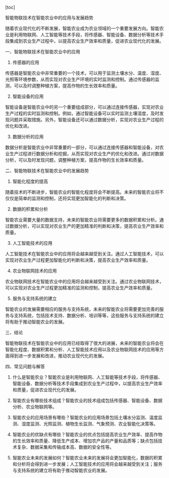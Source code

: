 
[toc]                    
                
                
智能物联技术在智能农业中的应用与发展趋势

随着农业现代化的不断发展，智能农业成为农业领域的一个重要发展方向。智能农业是利用物联网、人工智能等技术手段，将传感器、智能设备、数据分析等技术手段集成到农业生产过程中，以提高农业生产效率和质量，促进农业现代化的发展。

一、智能物联技术在智能农业中的应用

1. 传感器的应用

传感器是智能农业中非常重要的一个技术，可以用于监测土壤水分、温度、湿度、光照等环境参数，从而实现对农业生产环境的实时监测和控制。通过传感器的监测，可以及时调整种植方案，提高作物的生长效率和质量。

2. 智能设备的应用

智能设备是智能农业中的另一个重要组成部分，可以通过连接传感器，实现对农业生产过程的实时监测和控制。例如，通过智能设备可以实时监测土壤湿度，及时发现问题并采取措施。另外，智能设备还可以通过数据分析，实现对农业生产过程的优化和改进。

3. 数据分析的应用

数据分析是智能农业中非常重要的一部分，可以通过连接传感器和智能设备，对农业生产过程进行数据分析和挖掘，从而实现对农业生产的优化和改进。通过对数据分析，可以及时发现问题，调整种植方案，提高作物的生长效率和质量。

二、智能物联技术在智能农业中的发展趋势

1. 智能化程度的提高

随着技术的不断进步，智能农业的智能化程度将会不断提高。未来的智能农业将不仅仅是简单的监测和控制，还将实现更加智能化的判断和决策。

2. 数据的积累和分析

智能农业需要大量的数据支持，未来的智能农业将需要更多的数据积累和分析。通过数据分析，可以实现对农业生产的更加精准的判断和决策，提高农业生产效率和质量。

3. 人工智能技术的应用

人工智能技术在智能农业中的应用将会越来越受到关注。通过人工智能技术，可以实现对农业生产过程更加智能化的判断和决策，提高农业生产效率和质量。

4. 农业物联网技术的应用

农业物联网技术在智能农业中的应用将会越来越受到关注。通过农业物联网技术，可以实现对农业生产过程更加精准的监测和控制，提高农业生产效率和质量。

5. 服务与支持系统的建立

智能农业的发展需要相应的服务与支持系统，未来的智能农业将需要更加完善的服务与支持系统，包括技术支持、数据分析、培训等等，这些服务与支持系统的建立将有助于推动智能农业的发展。

三、结论

智能物联技术在智能农业中的应用已经取得了很大的进展，未来的智能农业将会在智能化程度、数据积累和分析、人工智能技术应用以及农业物联网技术的应用等方面得到进一步发展和改进，推动农业现代化的发展。

四、常见问题与解答

1. 什么是智能农业？智能农业是利用物联网、人工智能等技术手段，将传感器、智能设备、数据分析等技术手段集成到农业生产过程中，以提高农业生产效率和质量，促进农业现代化的发展。

2. 智能农业有哪些技术组成？智能农业的技术组成包括传感器、智能设备、数据分析、农业物联网等。

3. 智能农业的应用场景有哪些？智能农业的应用场景包括土壤水分监测、温度监测、湿度监测、光照监测、植物生长监测、气象预测、农业智能化决策等。

4. 智能农业的优缺点有哪些？智能农业的优点包括提高农业生产效率、提高作物的生长效率和质量、降低生产成本、增加农产品的产量和品质等；缺点包括技术复杂、数据采集和传输成本高、数据的安全性等。

5. 智能农业未来的发展如何？智能农业未来的发展将会更加智能化，数据的积累和分析将会得到进一步发展；人工智能技术的应用将会越来越受到关注；服务与支持系统的建立将有助于推动智能农业的发展。

